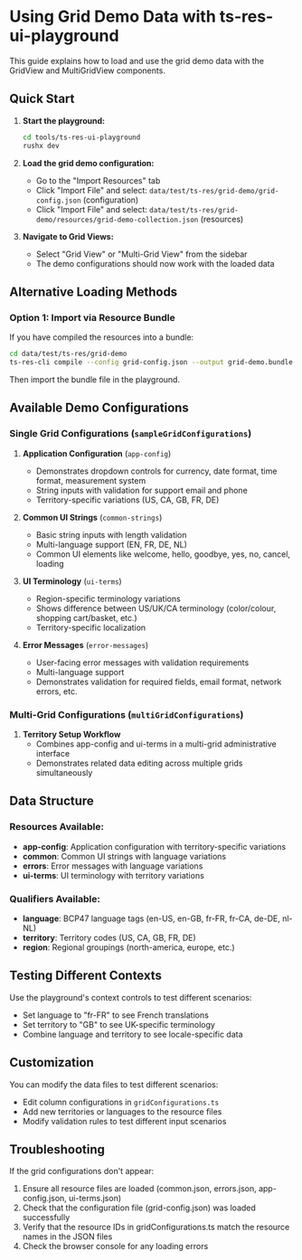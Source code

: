 # Using Grid Demo Data with ts-res-ui-playground

This guide explains how to load and use the grid demo data with the GridView and MultiGridView components.

## Quick Start

1. **Start the playground:**
   ```bash
   cd tools/ts-res-ui-playground
   rushx dev
   ```

2. **Load the grid demo configuration:**
   - Go to the "Import Resources" tab
   - Click "Import File" and select: `data/test/ts-res/grid-demo/grid-config.json` (configuration)
   - Click "Import File" and select: `data/test/ts-res/grid-demo/resources/grid-demo-collection.json` (resources)

3. **Navigate to Grid Views:**
   - Select "Grid View" or "Multi-Grid View" from the sidebar
   - The demo configurations should now work with the loaded data

## Alternative Loading Methods

### Option 1: Import via Resource Bundle
If you have compiled the resources into a bundle:
```bash
cd data/test/ts-res/grid-demo
ts-res-cli compile --config grid-config.json --output grid-demo.bundle.json resources/
```

Then import the bundle file in the playground.

## Available Demo Configurations

### Single Grid Configurations (`sampleGridConfigurations`)

1. **Application Configuration** (`app-config`)
   - Demonstrates dropdown controls for currency, date format, time format, measurement system
   - String inputs with validation for support email and phone
   - Territory-specific variations (US, CA, GB, FR, DE)

2. **Common UI Strings** (`common-strings`) 
   - Basic string inputs with length validation
   - Multi-language support (EN, FR, DE, NL)
   - Common UI elements like welcome, hello, goodbye, yes, no, cancel, loading

3. **UI Terminology** (`ui-terms`)
   - Region-specific terminology variations
   - Shows difference between US/UK/CA terminology (color/colour, shopping cart/basket, etc.)
   - Territory-specific localization

4. **Error Messages** (`error-messages`)
   - User-facing error messages with validation requirements
   - Multi-language support
   - Demonstrates validation for required fields, email format, network errors, etc.

### Multi-Grid Configurations (`multiGridConfigurations`)

1. **Territory Setup Workflow**
   - Combines app-config and ui-terms in a multi-grid administrative interface
   - Demonstrates related data editing across multiple grids simultaneously

## Data Structure

### Resources Available:
- **app-config**: Application configuration with territory-specific variations
- **common**: Common UI strings with language variations  
- **errors**: Error messages with language variations
- **ui-terms**: UI terminology with territory variations

### Qualifiers Available:
- **language**: BCP47 language tags (en-US, en-GB, fr-FR, fr-CA, de-DE, nl-NL)
- **territory**: Territory codes (US, CA, GB, FR, DE)
- **region**: Regional groupings (north-america, europe, etc.)

## Testing Different Contexts

Use the playground's context controls to test different scenarios:
- Set language to "fr-FR" to see French translations
- Set territory to "GB" to see UK-specific terminology
- Combine language and territory to see locale-specific data

## Customization

You can modify the data files to test different scenarios:
- Edit column configurations in `gridConfigurations.ts`
- Add new territories or languages to the resource files
- Modify validation rules to test different input scenarios

## Troubleshooting

If the grid configurations don't appear:
1. Ensure all resource files are loaded (common.json, errors.json, app-config.json, ui-terms.json)
2. Check that the configuration file (grid-config.json) was loaded successfully
3. Verify that the resource IDs in gridConfigurations.ts match the resource names in the JSON files
4. Check the browser console for any loading errors